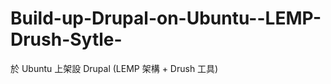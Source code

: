 Build-up-Drupal-on-Ubuntu--LEMP-Drush-Sytle-
============================================

於 Ubuntu 上架設 Drupal (LEMP 架構 + Drush 工具)
